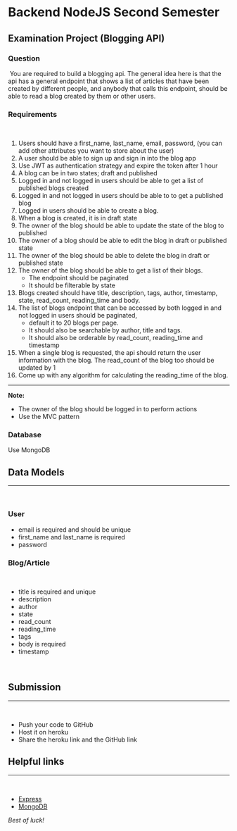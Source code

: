 # Backend NodeJS Second Semester

## Examination Project (Blogging API)


### Question
​
You are required to build a blogging api. The general idea here is that the api has a
general endpoint that shows a list of articles that have been created by different people,
and anybody that calls this endpoint, should be able to read a blog created by them or
other users.


### Requirements
​
1. Users should have a first_name, last_name, email, password, (you can add other
attributes you want to store about the user)
2. A user should be able to sign up and sign in into the blog app
3. Use JWT as authentication strategy and expire the token after 1 hour
4. A blog can be in two states; draft and published
5. Logged in and not logged in users should be able to get a list of published blogs
created
6. Logged in and not logged in users should be able to to get a published blog
7. Logged in users should be able to create a blog.
8. When a blog is created, it is in draft state
9. The owner of the blog should be able to update the state of the blog to published
10. The owner of a blog should be able to edit the blog in draft or published state
11. The owner of the blog should be able to delete the blog in draft or published
state
12. The owner of the blog should be able to get a list of their blogs.
    - The endpoint should be paginated
    - It should be filterable by state
13. Blogs created should have title, description, tags, author, timestamp, state, read_count, reading_time and body.
14. The list of blogs endpoint that can be accessed by both logged in and not logged in users should be paginated,
    - default it to 20 blogs per page.
    - It should also be searchable by author, title and tags.
    - It should also be orderable by read_count, reading_time and timestamp
15. When a single blog is requested, the api should return the user information with the blog. The read_count of the blog too should be updated by 1
16. Come up with any algorithm for calculating the reading_time of the blog.

---

**Note:**
- The owner of the blog should be logged in to perform actions
- Use the MVC pattern

### Database
Use MongoDB


## D​ata Models
___
​
### User

- email is required and should be unique
- first_name and last_name is required
- password
​

### Blog/Article
​
- title is required and unique
- description
- author
- state
- read_count
- reading_time
- tags
- body is required
- timestamp
​

​​
## Submission
___
​
- Push your code to GitHub
- Host it on heroku
- Share the heroku link and the GitHub link
​
​
​
## Helpful links
___
​
- [Express](https://expressjs.com/)
- [MongoDB](https://www.mongodb.com/)  

*Best of luck!*
